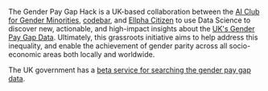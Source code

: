 The Gender Pay Gap Hack is a UK-based collaboration between the [AI Club for Gender Minorities](https://www.meetup.com/ai-club/), [codebar](https://codebar.io/), and [Ellpha Citizen](https://www.ellpha.com/) to use Data Science to discover new, actionable, and high-impact insights about the [UK's Gender Pay Gap Data](https://gender-pay-gap.service.gov.uk/viewing/download). Ultimately, this grassroots initiative aims to help address this inequality, and enable the achievement of gender parity across all socio-economic areas both locally and worldwide.


The UK government has a [beta service for searching the gender pay gap data](https://gender-pay-gap.service.gov.uk/). 

